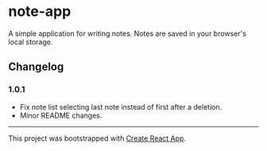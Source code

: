 # note-app

A simple application for writing notes. Notes are saved in your browser's local
storage.

## Changelog

### 1.0.1

- Fix note list selecting last note instead of first after a deletion.
- Minor README changes.

---

This project was bootstrapped with
[Create React App](https://github.com/facebook/create-react-app).
